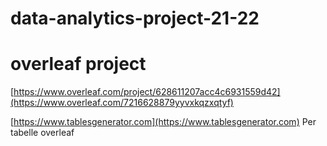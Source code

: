 # data-analytics-project-21-22
# overleaf project
[https://www.overleaf.com/project/628611207acc4c6931559d42](https://www.overleaf.com/7216628879yyvxkqzxqtyf)

[https://www.tablesgenerator.com](https://www.tablesgenerator.com)  Per tabelle overleaf
